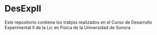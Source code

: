 # DesExpII
Este repositorio contiene los trabjos realizados en el Curso de Desarrollo Experimental II de la Lic en Física de la Universidad de Sonora.

